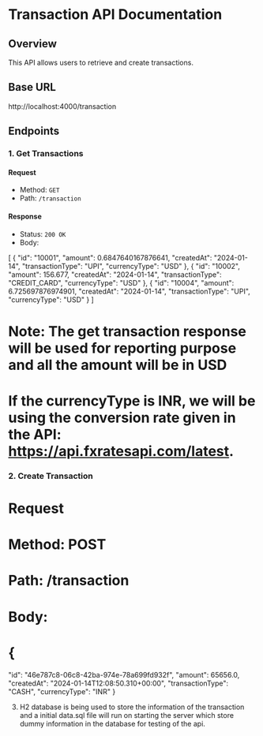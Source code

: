 # Transaction API Documentation

## Overview

This API allows users to retrieve and create transactions.

## Base URL
http://localhost:4000/transaction

## Endpoints

### 1. Get Transactions

#### Request

- Method: `GET`
- Path: `/transaction`

#### Response

- Status: `200 OK`
- Body:


[
    {
        "id": "10001",
        "amount": 0.6847640167876641,
        "createdAt": "2024-01-14",
        "transactionType": "UPI",
        "currencyType": "USD"
    },
    {
        "id": "10002",
        "amount": 156.677,
        "createdAt": "2024-01-14",
        "transactionType": "CREDIT_CARD",
        "currencyType": "USD"
    },
    {
        "id": "10004",
        "amount": 6.725697876974901,
        "createdAt": "2024-01-14",
        "transactionType": "UPI",
        "currencyType": "USD"
    }
]

# Note: The get transaction response will be used for reporting purpose and all the amount will be in USD
# If the currencyType is INR, we will be using the conversion rate given in the API: https://api.fxratesapi.com/latest.

### 2. Create Transaction
#   Request
#   Method: POST
#   Path: /transaction
#   Body:

#   {
   "id": "46e787c8-06c8-42ba-974e-78a699fd932f",
   "amount": 65656.0,
   "createdAt": "2024-01-14T12:08:50.310+00:00",
   "transactionType": "CASH",
   "currencyType": "INR"
   }
 
3. H2 database is being used to store the information of the transaction and a initial data.sql file will run 
   on starting the server which store dummy information in the database for testing of the api.



